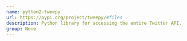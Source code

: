 ```yaml
---
name: python2-tweepy
url: https://pypi.org/project/tweepy/#files
description: Python library for accessing the entire Twitter API.
group: None
---
```

